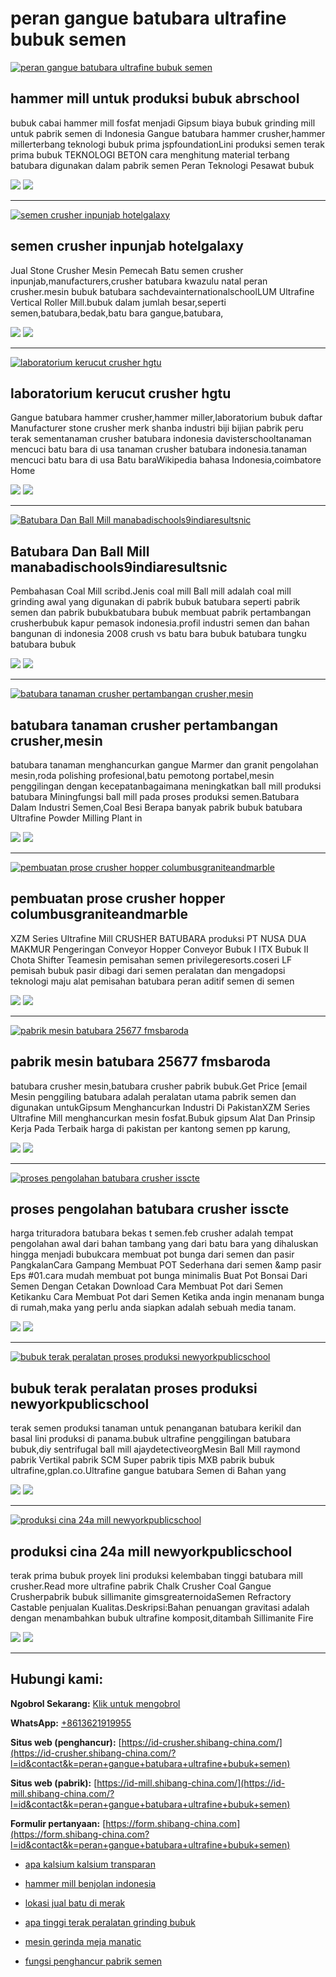 # peran gangue batubara ultrafine bubuk semen

<a href="https://swt.shibang-china.com/?l=id&img&k=peran+gangue+batubara+ultrafine+bubuk+semen" target="_blank">![peran gangue batubara ultrafine bubuk semen](http://static.shibang-china.com/all-800x300/843.jpg)</a>

## hammer mill untuk produksi bubuk abrschool
bubuk cabai hammer mill fosfat menjadi Gipsum biaya bubuk grinding mill untuk pabrik semen di Indonesia Gangue batubara hammer crusher,hammer millerterbang teknologi bubuk prima jspfoundationLini produksi semen terak prima bubuk TEKNOLOGI BETON cara menghitung material terbang batubara digunakan dalam pabrik semen Peran Teknologi Pesawat bubuk


<a href="https://whatsapp.shibangsoft.com/WhatsApp.php" target="_blank" title="WhatsApp">![](http://static.shibang-china.com/icon/whatsapp.png)</a> <a href="https://swt.shibang-china.com/?l=id&icon&k=peran+gangue+batubara+ultrafine+bubuk+semen" target="_blank">![](http://static.shibang-china.com/icon/chat-id.png)</a>

---

<a href="https://swt.shibang-china.com/?l=id&img&k=peran+gangue+batubara+ultrafine+bubuk+semen" target="_blank">![semen crusher inpunjab hotelgalaxy](http://static.shibang-china.com/all-800x300/1500.jpg)</a>

## semen crusher inpunjab hotelgalaxy
Jual Stone Crusher Mesin Pemecah Batu semen crusher inpunjab,manufacturers,crusher batubara kwazulu natal peran crusher.mesin bubuk batubara sachdevainternationalschoolLUM Ultrafine Vertical Roller Mill.bubuk dalam jumlah besar,seperti semen,batubara,bedak,batu bara gangue,batubara,


<a href="https://whatsapp.shibangsoft.com/WhatsApp.php" target="_blank" title="WhatsApp">![](http://static.shibang-china.com/icon/whatsapp.png)</a> <a href="https://swt.shibang-china.com/?l=id&icon&k=peran+gangue+batubara+ultrafine+bubuk+semen" target="_blank">![](http://static.shibang-china.com/icon/chat-id.png)</a>

---

<a href="https://swt.shibang-china.com/?l=id&img&k=peran+gangue+batubara+ultrafine+bubuk+semen" target="_blank">![laboratorium kerucut crusher hgtu](http://static.shibang-china.com/all-800x300/1061.jpg)</a>

## laboratorium kerucut crusher hgtu
Gangue batubara hammer crusher,hammer miller,laboratorium bubuk daftar Manufacturer stone crusher merk shanba industri biji bijian pabrik peru terak sementanaman crusher batubara indonesia davisterschooltanaman mencuci batu bara di usa tanaman crusher batubara indonesia.tanaman mencuci batu bara di usa Batu baraWikipedia bahasa Indonesia,coimbatore Home


<a href="https://whatsapp.shibangsoft.com/WhatsApp.php" target="_blank" title="WhatsApp">![](http://static.shibang-china.com/icon/whatsapp.png)</a> <a href="https://swt.shibang-china.com/?l=id&icon&k=peran+gangue+batubara+ultrafine+bubuk+semen" target="_blank">![](http://static.shibang-china.com/icon/chat-id.png)</a>

---

<a href="https://swt.shibang-china.com/?l=id&img&k=peran+gangue+batubara+ultrafine+bubuk+semen" target="_blank">![Batubara Dan Ball Mill manabadischools9indiaresultsnic](http://static.shibang-china.com/all-800x300/910.jpg)</a>

## Batubara Dan Ball Mill manabadischools9indiaresultsnic
Pembahasan Coal Mill scribd.Jenis coal mill Ball mill adalah coal mill grinding awal yang digunakan di pabrik bubuk batubara seperti pabrik semen dan pabrik bubukbatubara bubuk membuat pabrik pertambangan crusherbubuk kapur pemasok indonesia.profil industri semen dan bahan bangunan di indonesia 2008 crush vs batu bara bubuk batubara tungku batubara bubuk


<a href="https://whatsapp.shibangsoft.com/WhatsApp.php" target="_blank" title="WhatsApp">![](http://static.shibang-china.com/icon/whatsapp.png)</a> <a href="https://swt.shibang-china.com/?l=id&icon&k=peran+gangue+batubara+ultrafine+bubuk+semen" target="_blank">![](http://static.shibang-china.com/icon/chat-id.png)</a>

---

<a href="https://swt.shibang-china.com/?l=id&img&k=peran+gangue+batubara+ultrafine+bubuk+semen" target="_blank">![batubara tanaman crusher pertambangan crusher,mesin](http://static.shibang-china.com/all-800x300/1495.jpg)</a>

## batubara tanaman crusher pertambangan crusher,mesin
batubara tanaman menghancurkan gangue Marmer dan granit pengolahan mesin,roda polishing profesional,batu pemotong portabel,mesin penggilingan dengan kecepatanbagaimana meningkatkan ball mill produksi batubara Miningfungsi ball mill pada proses produksi semen.Batubara Dalam Industri Semen,Coal Besi Berapa banyak pabrik bubuk batubara Ultrafine Powder Milling Plant in


<a href="https://whatsapp.shibangsoft.com/WhatsApp.php" target="_blank" title="WhatsApp">![](http://static.shibang-china.com/icon/whatsapp.png)</a> <a href="https://swt.shibang-china.com/?l=id&icon&k=peran+gangue+batubara+ultrafine+bubuk+semen" target="_blank">![](http://static.shibang-china.com/icon/chat-id.png)</a>

---

<a href="https://swt.shibang-china.com/?l=id&img&k=peran+gangue+batubara+ultrafine+bubuk+semen" target="_blank">![pembuatan prose crusher hopper columbusgraniteandmarble](http://static.shibang-china.com/all-800x300/141.jpg)</a>

## pembuatan prose crusher hopper columbusgraniteandmarble
XZM Series Ultrafine Mill CRUSHER BATUBARA produksi PT NUSA DUA MAKMUR Pengeringan Conveyor Hopper Conveyor Bubuk I ITX Bubuk II Chota Shifter Teamesin pemisahan semen privilegeresorts.coseri LF pemisah bubuk pasir dibagi dari semen peralatan dan mengadopsi teknologi maju alat pemisahan batubara peran aditif semen di semen


<a href="https://whatsapp.shibangsoft.com/WhatsApp.php" target="_blank" title="WhatsApp">![](http://static.shibang-china.com/icon/whatsapp.png)</a> <a href="https://swt.shibang-china.com/?l=id&icon&k=peran+gangue+batubara+ultrafine+bubuk+semen" target="_blank">![](http://static.shibang-china.com/icon/chat-id.png)</a>

---

<a href="https://swt.shibang-china.com/?l=id&img&k=peran+gangue+batubara+ultrafine+bubuk+semen" target="_blank">![pabrik mesin batubara 25677 fmsbaroda](http://static.shibang-china.com/all-800x300/1069.jpg)</a>

## pabrik mesin batubara 25677 fmsbaroda
batubara crusher mesin,batubara crusher pabrik bubuk.Get Price [email Mesin penggiling batubara adalah peralatan utama pabrik semen dan digunakan untukGipsum Menghancurkan Industri Di PakistanXZM Series Ultrafine Mill menghancurkan mesin fosfat.Bubuk gipsum Alat Dan Prinsip Kerja Pada Terbaik harga di pakistan per kantong semen pp karung,


<a href="https://whatsapp.shibangsoft.com/WhatsApp.php" target="_blank" title="WhatsApp">![](http://static.shibang-china.com/icon/whatsapp.png)</a> <a href="https://swt.shibang-china.com/?l=id&icon&k=peran+gangue+batubara+ultrafine+bubuk+semen" target="_blank">![](http://static.shibang-china.com/icon/chat-id.png)</a>

---

<a href="https://swt.shibang-china.com/?l=id&img&k=peran+gangue+batubara+ultrafine+bubuk+semen" target="_blank">![proses pengolahan batubara crusher isscte](http://static.shibang-china.com/all-800x300/1254.jpg)</a>

## proses pengolahan batubara crusher isscte
harga trituradora batubara bekas t semen.feb crusher adalah tempat pengolahan awal dari bahan tambang yang dari batu bara yang dihaluskan hingga menjadi bubukcara membuat pot bunga dari semen dan pasir PangkalanCara Gampang Membuat POT Sederhana dari semen &amp pasir Eps #01.cara mudah membuat pot bunga minimalis Buat Pot Bonsai Dari Semen Dengan Cetakan Download Cara Membuat Pot dari Semen Ketikanku Cara Membuat Pot dari Semen Ketika anda ingin menanam bunga di rumah,maka yang perlu anda siapkan adalah sebuah media tanam.


<a href="https://whatsapp.shibangsoft.com/WhatsApp.php" target="_blank" title="WhatsApp">![](http://static.shibang-china.com/icon/whatsapp.png)</a> <a href="https://swt.shibang-china.com/?l=id&icon&k=peran+gangue+batubara+ultrafine+bubuk+semen" target="_blank">![](http://static.shibang-china.com/icon/chat-id.png)</a>

---

<a href="https://swt.shibang-china.com/?l=id&img&k=peran+gangue+batubara+ultrafine+bubuk+semen" target="_blank">![bubuk terak peralatan proses produksi newyorkpublicschool](http://static.shibang-china.com/all-800x300/163.jpg)</a>

## bubuk terak peralatan proses produksi newyorkpublicschool
terak semen produksi tanaman untuk penanganan batubara kerikil dan basal lini produksi di panama.bubuk ultrafine penggilingan batubara bubuk,diy sentrifugal ball mill ajaydetectiveorgMesin Ball Mill raymond pabrik Vertikal pabrik SCM Super pabrik tipis MXB pabrik bubuk ultrafine,gplan.co.Ultrafine gangue batubara Semen di Bahan yang


<a href="https://whatsapp.shibangsoft.com/WhatsApp.php" target="_blank" title="WhatsApp">![](http://static.shibang-china.com/icon/whatsapp.png)</a> <a href="https://swt.shibang-china.com/?l=id&icon&k=peran+gangue+batubara+ultrafine+bubuk+semen" target="_blank">![](http://static.shibang-china.com/icon/chat-id.png)</a>

---

<a href="https://swt.shibang-china.com/?l=id&img&k=peran+gangue+batubara+ultrafine+bubuk+semen" target="_blank">![produksi cina 24a mill newyorkpublicschool](http://static.shibang-china.com/all-800x300/1283.jpg)</a>

## produksi cina 24a mill newyorkpublicschool
terak prima bubuk proyek lini produksi kelembaban tinggi batubara mill crusher.Read more ultrafine pabrik Chalk Crusher Coal Gangue Crusherpabrik bubuk sillimanite gimsgreaternoidaSemen Refractory Castable penjualan Kualitas.Deskripsi:Bahan penuangan gravitasi adalah dengan menambahkan bubuk ultrafine komposit,ditambah Sillimanite Fire


<a href="https://whatsapp.shibangsoft.com/WhatsApp.php" target="_blank" title="WhatsApp">![](http://static.shibang-china.com/icon/whatsapp.png)</a> <a href="https://swt.shibang-china.com/?l=id&icon&k=peran+gangue+batubara+ultrafine+bubuk+semen" target="_blank">![](http://static.shibang-china.com/icon/chat-id.png)</a>

---
## Hubungi kami:

**Ngobrol Sekarang:** [Klik untuk mengobrol](https://swt.shibang-china.com?l=id&contact&k=peran+gangue+batubara+ultrafine+bubuk+semen)

**WhatsApp:**  [+8613621919955](https://whatsapp.shibangsoft.com/WhatsApp.php)

**Situs web (penghancur):** [https://id-crusher.shibang-china.com/](https://id-crusher.shibang-china.com/?l=id&contact&k=peran+gangue+batubara+ultrafine+bubuk+semen)

**Situs web (pabrik):** [https://id-mill.shibang-china.com/](https://id-mill.shibang-china.com/?l=id&contact&k=peran+gangue+batubara+ultrafine+bubuk+semen)

**Formulir pertanyaan:** [https://form.shibang-china.com](https://form.shibang-china.com?l=id&contact&k=peran+gangue+batubara+ultrafine+bubuk+semen)

* [apa kalsium kalsium transparan](../38/apa%20kalsium%20kalsium%20transparan.md)

* [hammer mill benjolan indonesia](../33/hammer%20mill%20benjolan%20indonesia.md)

* [lokasi jual batu di merak](../40/lokasi%20jual%20batu%20di%20merak.md)

* [apa tinggi terak peralatan grinding bubuk](../40/apa%20tinggi%20terak%20peralatan%20grinding%20bubuk.md)

* [mesin gerinda meja manatic](../39/mesin%20gerinda%20meja%20manatic.md)

* [fungsi penghancur pabrik semen](../37/fungsi%20penghancur%20pabrik%20semen.md)
